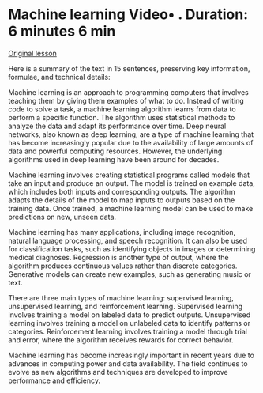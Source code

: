 # Machine learning Video• . Duration: 6 minutes 6 min

[Original lesson](https://www.coursera.org/learn/uol-how-computers-work/lecture/kA0Hg/machine-learning)

Here is a summary of the text in 15 sentences, preserving key information, formulae, and technical details:

Machine learning is an approach to programming computers that involves teaching them by giving them examples of what to do. Instead of writing code to solve a task, a machine learning algorithm learns from data to perform a specific function. The algorithm uses statistical methods to analyze the data and adapt its performance over time. Deep neural networks, also known as deep learning, are a type of machine learning that has become increasingly popular due to the availability of large amounts of data and powerful computing resources. However, the underlying algorithms used in deep learning have been around for decades.

Machine learning involves creating statistical programs called models that take an input and produce an output. The model is trained on example data, which includes both inputs and corresponding outputs. The algorithm adapts the details of the model to map inputs to outputs based on the training data. Once trained, a machine learning model can be used to make predictions on new, unseen data.

Machine learning has many applications, including image recognition, natural language processing, and speech recognition. It can also be used for classification tasks, such as identifying objects in images or determining medical diagnoses. Regression is another type of output, where the algorithm produces continuous values rather than discrete categories. Generative models can create new examples, such as generating music or text.

There are three main types of machine learning: supervised learning, unsupervised learning, and reinforcement learning. Supervised learning involves training a model on labeled data to predict outputs. Unsupervised learning involves training a model on unlabeled data to identify patterns or categories. Reinforcement learning involves training a model through trial and error, where the algorithm receives rewards for correct behavior.

Machine learning has become increasingly important in recent years due to advances in computing power and data availability. The field continues to evolve as new algorithms and techniques are developed to improve performance and efficiency.


